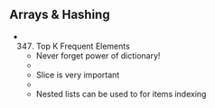 ## Arrays & Hashing

- 347. Top K Frequent Elements
    - Never forget power of dictionary!
    -
    - Slice is very important
    -
    - Nested lists can be used to for items indexing 